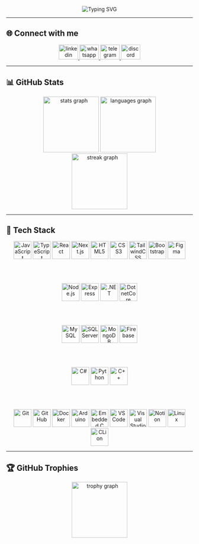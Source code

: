 <p align="center">
  <img src="https://readme-typing-svg.demolab.com?font=Fira+Code&size=22&pause=500&center=true&vCenter=true&width=500&lines=Hi+I'm+Yousef+Saeed;Frontend+Developer+%F0%9F%92%BB;React+%2F+Next.js+Lover;Always+learning+new+techs+%F0%9F%9A%80" alt="Typing SVG" />
</p>

---

## 🌐 Connect with me
<div align="center">
  <a href="https://linkedin.com" target="_blank">
    <img src="https://raw.githubusercontent.com/maurodesouza/profile-readme-generator/master/src/assets/icons/social/linkedin/default.svg" width="52" height="40" alt="linkedin logo"  />
  </a>
  <a href="https://wa.me" target="_blank">
    <img src="https://raw.githubusercontent.com/maurodesouza/profile-readme-generator/master/src/assets/icons/social/whatsapp/default.svg" width="52" height="40" alt="whatsapp logo"  />
  </a>
  <a href="https://t.me" target="_blank">
    <img src="https://raw.githubusercontent.com/maurodesouza/profile-readme-generator/master/src/assets/icons/social/telegram/default.svg" width="52" height="40" alt="telegram logo"  />
  </a>
  <a href="https://discord.com" target="_blank">
    <img src="https://raw.githubusercontent.com/maurodesouza/profile-readme-generator/master/src/assets/icons/social/discord/default.svg" width="52" height="40" alt="discord logo"  />
  </a>
</div>

---

## 📊 GitHub Stats
<div align="center">
  <img src="https://github-readme-stats.vercel.app/api?username=maurodesouza&hide_title=false&hide_rank=false&show_icons=true&include_all_commits=true&count_private=true&disable_animations=false&theme=dracula&locale=en&hide_border=false" height="150" alt="stats graph"  />
  <img src="https://github-readme-stats.vercel.app/api/top-langs?username=maurodesouza&locale=en&hide_title=false&layout=compact&card_width=320&langs_count=5&theme=dracula&hide_border=false" height="150" alt="languages graph"  />
</div>

<div align="center">
  <img src="https://streak-stats.demolab.com?user=maurodesouza&locale=en&mode=daily&theme=dracula&hide_border=false&border_radius=5&order=3" height="150" alt="streak graph"  />
</div>

---

## 🧰 Tech Stack
<div align="center">

<!-- Frontend -->
<img src="https://cdn.jsdelivr.net/gh/devicons/devicon/icons/javascript/javascript-original.svg" height="48" alt="JavaScript" />
<img src="https://cdn.jsdelivr.net/gh/devicons/devicon/icons/typescript/typescript-original.svg" height="48" alt="TypeScript" />
<img src="https://cdn.jsdelivr.net/gh/devicons/devicon/icons/react/react-original.svg" height="48" alt="React" />
<img src="https://cdn.jsdelivr.net/gh/devicons/devicon/icons/nextjs/nextjs-original.svg" height="48" alt="Next.js" />
<img src="https://cdn.jsdelivr.net/gh/devicons/devicon/icons/html5/html5-original.svg" height="48" alt="HTML5" />
<img src="https://cdn.jsdelivr.net/gh/devicons/devicon/icons/css3/css3-original.svg" height="48" alt="CSS3" />
<img src="https://cdn.jsdelivr.net/gh/devicons/devicon/icons/tailwindcss/tailwindcss-original-wordmark.svg" height="48" alt="TailwindCSS" />
<img src="https://cdn.jsdelivr.net/gh/devicons/devicon/icons/bootstrap/bootstrap-original.svg" height="48" alt="Bootstrap" />
<img src="https://cdn.jsdelivr.net/gh/devicons/devicon/icons/figma/figma-original.svg" height="48" alt="Figma" />

<br/><br/>

<!-- Backend -->
<img src="https://cdn.jsdelivr.net/gh/devicons/devicon/icons/nodejs/nodejs-original.svg" height="48" alt="Node.js" />
<img src="https://cdn.jsdelivr.net/gh/devicons/devicon/icons/express/express-original.svg" height="48" alt="Express" />
<img src="https://cdn.jsdelivr.net/gh/devicons/devicon/icons/dot-net/dot-net-original.svg" height="48" alt=".NET" />
<img src="https://cdn.jsdelivr.net/gh/devicons/devicon/icons/dotnetcore/dotnetcore-original.svg" height="48" alt="DotnetCore" />

<br/><br/>

<!-- Databases -->
<img src="https://cdn.jsdelivr.net/gh/devicons/devicon/icons/mysql/mysql-original.svg" height="48" alt="MySQL" />
<img src="https://cdn.jsdelivr.net/gh/devicons/devicon/icons/microsoftsqlserver/microsoftsqlserver-plain.svg" height="48" alt="SQL Server" />
<img src="https://cdn.jsdelivr.net/gh/devicons/devicon/icons/mongodb/mongodb-original.svg" height="48" alt="MongoDB" />
<img src="https://cdn.jsdelivr.net/gh/devicons/devicon/icons/firebase/firebase-plain.svg" height="48" alt="Firebase" />

<br/><br/>

<!-- Programming Languages -->
<img src="https://cdn.jsdelivr.net/gh/devicons/devicon/icons/csharp/csharp-original.svg" height="48" alt="C#" />
<img src="https://cdn.jsdelivr.net/gh/devicons/devicon/icons/python/python-original.svg" height="48" alt="Python" />
<img src="https://cdn.jsdelivr.net/gh/devicons/devicon/icons/cplusplus/cplusplus-original.svg" height="48" alt="C++" />

<br/><br/>

<!-- Tools -->
<img src="https://cdn.jsdelivr.net/gh/devicons/devicon/icons/git/git-original.svg" height="48" alt="Git" />
<img src="https://cdn.jsdelivr.net/gh/devicons/devicon/icons/github/github-original.svg" height="48" alt="GitHub" />
<img src="https://cdn.jsdelivr.net/gh/devicons/devicon/icons/docker/docker-original.svg" height="48" alt="Docker" />
<img src="https://cdn.jsdelivr.net/gh/devicons/devicon/icons/arduino/arduino-original.svg" height="48" alt="Arduino" />
<img src="https://cdn.jsdelivr.net/gh/devicons/devicon/icons/embeddedc/embeddedc-original.svg" height="48" alt="Embedded C" />
<img src="https://cdn.jsdelivr.net/gh/devicons/devicon/icons/vscode/vscode-original.svg" height="48" alt="VS Code" />
<img src="https://cdn.jsdelivr.net/gh/devicons/devicon/icons/visualstudio/visualstudio-plain.svg" height="48" alt="Visual Studio" />
<img src="https://cdn.jsdelivr.net/gh/devicons/devicon/icons/notion/notion-original.svg" height="48" alt="Notion" />
<img src="https://cdn.jsdelivr.net/gh/devicons/devicon/icons/linux/linux-original.svg" height="48" alt="Linux" />
<img src="https://cdn.jsdelivr.net/gh/devicons/devicon/icons/clion/clion-original.svg" height="48" alt="CLion" />

</div>

---

## 🏆 GitHub Trophies
<div align="center">
  <img src="https://github-profile-trophy.vercel.app?username=maurodesouza&theme=dracula&column=-1&row=1&margin-w=8&margin-h=8&no-bg=false&no-frame=false&order=4" height="150" alt="trophy graph"  />
</div>
